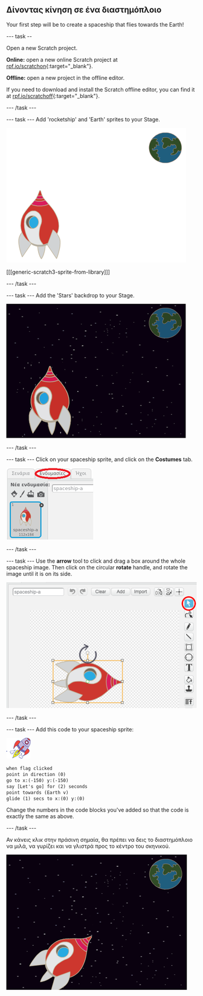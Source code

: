 ## Δίνοντας κίνηση σε ένα διαστημόπλοιο

Your first step will be to create a spaceship that flies towards the Earth!

\--- task --

Open a new Scratch project.

**Online:** open a new online Scratch project at [rpf.io/scratchon](http://rpf.io/scratchon){:target="_blank"}.

**Offline:** open a new project in the offline editor.

If you need to download and install the Scratch offline editor, you can find it at [rpf.io/scratchoff](http://rpf.io/scratchoff){:target="_blank"}.

\--- /task \---

\--- task \--- Add 'rocketship' and 'Earth' sprites to your Stage.

![Αντικείμενα Διαστημόπλοιο και Γη](images/space-sprites.png)

[[[generic-scratch3-sprite-from-library]]]

\--- /task \---

\--- task \--- Add the 'Stars' backdrop to your Stage.

![Ένα υπόβαθρο διαστήματος](images/space-backdrop.png)

\--- /task \---

\--- task \--- Click on your spaceship sprite, and click on the **Costumes** tab.

![Ενδυμασία αντικειμένου](images/space-costume.png)

\--- /task \---

\--- task \--- Use the **arrow** tool to click and drag a box around the whole spaceship image. Then click on the circular **rotate** handle, and rotate the image until it is on its side.

![Περιστροφή μιας ενδυμασίας](images/space-rotate.png)

\--- /task \---

\--- task \--- Add this code to your spaceship sprite:

![Spaceship sprite](images/sprite-spaceship.png)

```blocks3
when flag clicked
point in direction (0)
go to x:(-150) y:(-150)
say [Let's go] for (2) seconds
point towards (Earth v)
glide (1) secs to x:(0) y:(0)
```

Change the numbers in the code blocks you've added so that the code is exactly the same as above.

\--- /task \---

Αν κάνεις κλικ στην πράσινη σημαία, θα πρέπει να δεις το διαστημόπλοιο να μιλά, να γυρίζει και να γλιστρά προς το κέντρο του σκηνικού.

![Δοκιμάζοντας ένα κινούμενο σχέδιο διαστημόπλοιου](images/space-animate-stage.png)